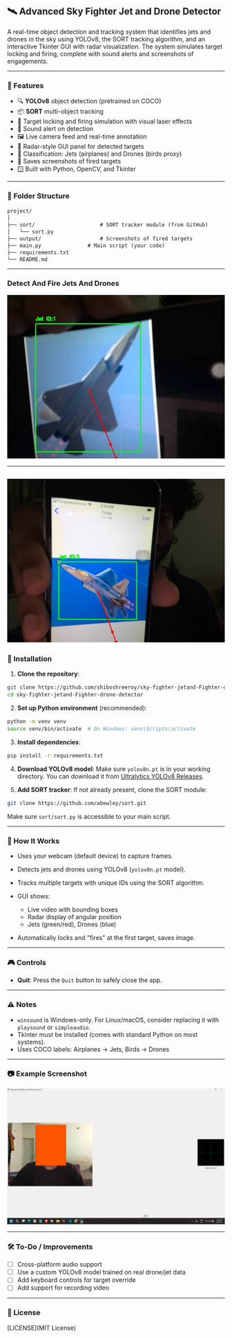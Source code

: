 
## 🛰️ Advanced Sky Fighter Jet and Drone Detector

A real-time object detection and tracking system that identifies jets and drones in the sky using YOLOv8, the SORT tracking algorithm, and an interactive Tkinter GUI with radar visualization. The system simulates target locking and firing, complete with sound alerts and screenshots of engagements.

---

### 📸 Features

* 🔍 **YOLOv8** object detection (pretrained on COCO)
* 📦 **SORT** multi-object tracking
* 🎯 Target locking and firing simulation with visual laser effects
* 🔔 Sound alert on detection
* 🖼️ Live camera feed and real-time annotation
* 📡 Radar-style GUI panel for detected targets
* 🧠 Classification: Jets (airplanes) and Drones (birds proxy)
* 💾 Saves screenshots of fired targets
* 🪟 Built with Python, OpenCV, and Tkinter

---

### 📁 Folder Structure

```
project/
│
├── sort/                     # SORT tracker module (from GitHub)
│   └── sort.py
├── output/                   # Screenshots of fired targets
├── main.py               # Main script (your code)
├── requirements.txt
└── README.md
```
---
### Detect And  Fire Jets And Drones
![FIghter Jet](./output/target_1_1044068679940600.jpg)

---
![Fighter Drone](./output/target_3_1044304667332400.jpg)
---

### 🚀 Installation

1. **Clone the repository**:

```bash
git clone https://github.com/shiboshreeroy/sky-fighter-jetand-Fighter-drone-detector.git
cd sky-fighter-jetand-Fighter-drone-detector
```

2. **Set up Python environment** (recommended):

```bash
python -m venv venv
source venv/bin/activate  # On Windows: venv\Scripts\activate
```

3. **Install dependencies**:

```bash
pip install -r requirements.txt
```

4. **Download YOLOv8 model**:
   Make sure `yolov8n.pt` is in your working directory. You can download it from [Ultralytics YOLOv8 Releases](https://github.com/ultralytics/ultralytics/releases).

5. **Add SORT tracker**:
   If not already present, clone the SORT module:

```bash
git clone https://github.com/abewley/sort.git
```

Make sure `sort/sort.py` is accessible to your main script.

---

### 🧠 How It Works

* Uses your webcam (default device) to capture frames.
* Detects jets and drones using YOLOv8 (`yolov8n.pt` model).
* Tracks multiple targets with unique IDs using the SORT algorithm.
* GUI shows:

  * Live video with bounding boxes
  * Radar display of angular position
  * Jets (green/red), Drones (blue)
* Automatically locks and "fires" at the first target, saves image.

---

### 🎮 Controls

* **Quit**: Press the `Quit` button to safely close the app.

---

### ⚠️ Notes

* `winsound` is Windows-only. For Linux/macOS, consider replacing it with `playsound` or `simpleaudio`.
* Tkinter must be installed (comes with standard Python on most systems).
* Uses COCO labels: Airplanes → Jets, Birds → Drones

---

### 📷 Example Screenshot

![Software Demo](./output/software_demo.png)

---

### 🛠️ To-Do / Improvements

* [ ] Cross-platform audio support
* [ ] Use a custom YOLOv8 model trained on real drone/jet data
* [ ] Add keyboard controls for target override
* [ ] Add support for recording video

---

### 📜 License

[LICENSE](MIT License)
